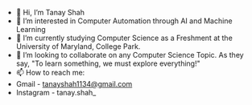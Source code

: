 - 👋 Hi, I’m Tanay Shah
- 👀 I’m interested in Computer Automation through AI and Machine Learning
- 🌱 I’m currently studying Computer Science as a Freshment at the University of Maryland, College Park.
- 💞️ I’m looking to collaborate on any Computer Science Topic. As they say, "To learn something, we must explore everything!"
- 📫 How to reach me:
- Gmail - tanayshah1134@gmail.com
- Instagram - tanay.shah_

<!---
tanayshah11/tanayshah11 is a ✨ special ✨ repository because its `README.md` (this file) appears on your GitHub profile.
You can click the Preview link to take a look at your changes.
--->
